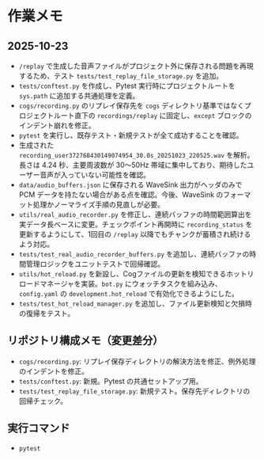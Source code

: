 # 作業メモ

## 2025-10-23
- `/replay` で生成した音声ファイルがプロジェクト外に保存される問題を再現するため、テスト `tests/test_replay_file_storage.py` を追加。
- `tests/conftest.py` を作成し、Pytest 実行時にプロジェクトルートを `sys.path` に追加する共通処理を定義。
- `cogs/recording.py` のリプレイ保存先を `cogs` ディレクトリ基準ではなくプロジェクトルート直下の `recordings/replay` に固定し、`except` ブロックのインデント崩れを修正。
- `pytest` を実行し、既存テスト・新規テストが全て成功することを確認。
- 生成された `recording_user372768430149074954_30.0s_20251023_220525.wav` を解析。長さは 4.24 秒、主要周波数が 30〜50Hz 帯域に集中しており、期待したユーザー音声が入っていない可能性を確認。
- `data/audio_buffers.json` に保存される WaveSink 出力がヘッダのみで PCM データを持たない場合がある点を確認。今後、WaveSink のフォーマット処理かノーマライズ手順の見直しが必要。
- `utils/real_audio_recorder.py` を修正し、連続バッファの時間範囲算出を実データ長ベースに変更。チェックポイント再開時に `recording_status` を更新するようにして、1回目の `/replay` 以降でもチャンクが蓄積され続けるよう対応。
- `tests/test_real_audio_recorder_buffers.py` を追加し、連続バッファの時間管理ロジックをユニットテストで回帰確認。
- `utils/hot_reload.py` を新設し、Cogファイルの更新を検知できるホットリロードマネージャを実装。`bot.py` にウォッチタスクを組み込み、`config.yaml` の `development.hot_reload` で有効化できるようにした。
- `tests/test_hot_reload_manager.py` を追加し、ファイル更新検知と欠損時の復帰をテスト。

## リポジトリ構成メモ（変更差分）
- `cogs/recording.py`: リプレイ保存ディレクトリの解決方法を修正、例外処理のインデントを修正。
- `tests/conftest.py`: 新規。Pytest の共通セットアップ用。
- `tests/test_replay_file_storage.py`: 新規テスト。保存先ディレクトリの回帰チェック。

## 実行コマンド
- `pytest`
